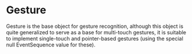 # Gesture

Gesture is the base object for gesture recognition, although this object is quite generalized to serve as a base for multi-touch gestures, it is suitable to implement single-touch and pointer-based gestures (using the special null EventSequence value for these).
